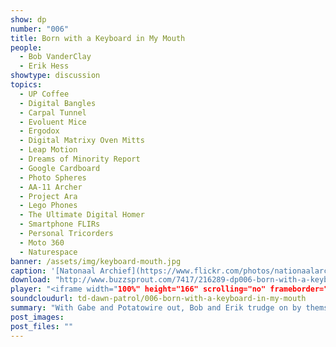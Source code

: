 ```yaml
---
show: dp
number: "006"
title: Born with a Keyboard in My Mouth
people:
  - Bob VanderClay
  - Erik Hess
showtype: discussion
topics: 
  - UP Coffee
  - Digital Bangles
  - Carpal Tunnel
  - Evoluent Mice
  - Ergodox
  - Digital Matrixy Oven Mitts
  - Leap Motion
  - Dreams of Minority Report
  - Google Cardboard
  - Photo Spheres
  - AA-11 Archer
  - Project Ara
  - Lego Phones
  - The Ultimate Digital Homer
  - Smartphone FLIRs
  - Personal Tricorders
  - Moto 360
  - Naturespace
banner: /assets/img/keyboard-mouth.jpg
caption: '[Natonaal Archief](https://www.flickr.com/photos/nationaalarchief/3281460358)'
download: "http://www.buzzsprout.com/7417/216289-dp006-born-with-a-keyboard-in-my-mouth.mp3"
player: "<iframe width="100%" height="166" scrolling="no" frameborder="no" src="https://w.soundcloud.com/player/?url=https%3A//api.soundcloud.com/tracks/174329238%3Fsecret_token%3Ds-2kXmT&amp;color=ff5500&amp;auto_play=false&amp;hide_related=false&amp;show_comments=true&amp;show_user=true&amp;show_reposts=false"></iframe>"
soundcloudurl: td-dawn-patrol/006-born-with-a-keyboard-in-my-mouth
summary: "With Gabe and Potatowire out, Bob and Erik trudge on by themselves. They talk about decaffeinating, fitness trackers, RSI, ergonomic mice and keyboards, learning to type, alternate input methods, VR, helmet mounted sights, modular smartphones, smartwatch battery life, devices that improve over time, discarding (not-so-old) devices, and what Erik's doing with his first-gen iPhone."
post_images:
post_files: ""
---
```


